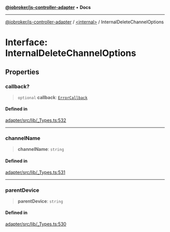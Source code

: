 [**@iobroker/js-controller-adapter**](../../README.md) • **Docs**

***

[@iobroker/js-controller-adapter](../../globals.md) / [\<internal\>](../README.md) / InternalDeleteChannelOptions

# Interface: InternalDeleteChannelOptions

## Properties

### callback?

> `optional` **callback**: [`ErrorCallback`](../type-aliases/ErrorCallback.md)

#### Defined in

[adapter/src/lib/\_Types.ts:532](https://github.com/ioBroker/ioBroker.js-controller/blob/5cf8c0f8f818a3bd00a8d0bf4c2516676b695603/packages/adapter/src/lib/_Types.ts#L532)

***

### channelName

> **channelName**: `string`

#### Defined in

[adapter/src/lib/\_Types.ts:531](https://github.com/ioBroker/ioBroker.js-controller/blob/5cf8c0f8f818a3bd00a8d0bf4c2516676b695603/packages/adapter/src/lib/_Types.ts#L531)

***

### parentDevice

> **parentDevice**: `string`

#### Defined in

[adapter/src/lib/\_Types.ts:530](https://github.com/ioBroker/ioBroker.js-controller/blob/5cf8c0f8f818a3bd00a8d0bf4c2516676b695603/packages/adapter/src/lib/_Types.ts#L530)

